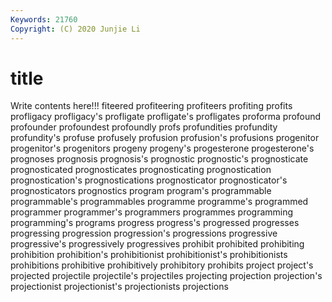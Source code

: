 ```yaml
---
Keywords: 21760
Copyright: (C) 2020 Junjie Li
---
```


# title

Write contents here!!!
fiteered 
profiteering 
profiteers 
profiting 
profits 
profligacy 
profligacy's 
profligate 
profligate's 
profligates
proforma 
profound 
profounder 
profoundest 
profoundly 
profs 
profundities 
profundity 
profundity's 
profuse
profusely 
profusion 
profusion's 
profusions 
progenitor 
progenitor's 
progenitors 
progeny 
progeny's 
progesterone
progesterone's 
prognoses 
prognosis 
prognosis's 
prognostic 
prognostic's 
prognosticate 
prognosticated 
prognosticates 
prognosticating
prognostication 
prognostication's 
prognostications 
prognosticator 
prognosticator's 
prognosticators 
prognostics 
program 
program's 
programmable
programmable's 
programmables 
programme 
programme's 
programmed 
programmer 
programmer's 
programmers 
programmes 
programming
programming's 
programs 
progress 
progress's 
progressed 
progresses 
progressing 
progression 
progression's 
progressions
progressive 
progressive's 
progressively 
progressives 
prohibit 
prohibited 
prohibiting 
prohibition 
prohibition's 
prohibitionist
prohibitionist's 
prohibitionists 
prohibitions 
prohibitive 
prohibitively 
prohibitory 
prohibits 
project 
project's 
projected
projectile 
projectile's 
projectiles 
projecting 
projection 
projection's 
projectionist 
projectionist's 
projectionists 
projections
